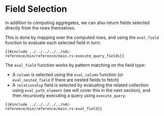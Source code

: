 # Field Selection

In addition to computing aggregates, we can also return fields selected directly from the rows themselves.

This is done by mapping over the computed rows, and using the `eval_field` function to evaluate each selected field in turn:

```rust,no_run,noplayground
{{#include ../../../../../ndc-reference/bin/reference/main.rs:execute_query_fields}}
```

The `eval_field` function works by pattern matching on the field type:

- A `column` is selected using the `eval_column` function (or `eval_nested_field` if there are nested fields to fetch)
- A `relationship` field is selected by evaluating the related collection using `eval_path_element` (we will cover this in the next section), and then recursively executing a query using `execute_query`:

```rust,no_run,noplayground
{{#include ../../../../../ndc-reference/bin/reference/main.rs:eval_field}}
```
